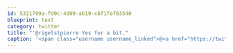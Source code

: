 ```yaml
---
id: 5321799a-fd0c-4d99-ab19-c6f1fe793540
blueprint: text
category: twitter
title: "'@rigelstpierre Yes for a bit."
caption: '<span class="username username_linked">@<a href="https://twitter.com/rigelstpierre" title="Rigel St. Pierre">rigelstpierre</a></span> Yes for a bit.'
---
```

